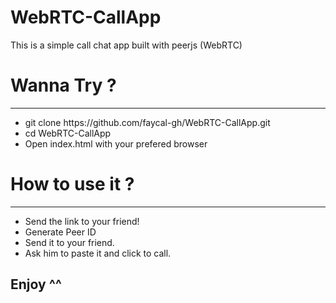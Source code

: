 # WebRTC-CallApp
This is a simple call chat app built with peerjs (WebRTC)
<h1> Wanna Try ? </h1>
<hr>
<ul>
  <li> git clone https://github.com/faycal-gh/WebRTC-CallApp.git </li>
  <li> cd WebRTC-CallApp </li>
  <li> Open index.html with your prefered browser </li>
</ul>

<h1> How to use it ? </h1>
<hr>
<ul>
  <li> Send the link to your friend! </li>
  <li> Generate Peer ID </li>
  <li> Send it to your friend. </li>
  <li> Ask him to paste it and click to call. </li>
</ul>

<h2> Enjoy ^^ </h2>
